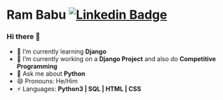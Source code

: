 # Ram Babu [![Linkedin Badge](https://img.shields.io/badge/-Ram_Babu-blue?style=round-square&logo=Linkedin&logoColor=white&link=https://www.linkedin.com/in/ram-babu-kottapally)](https://www.linkedin.com/in/ram-babu-kottapally)
### Hi there 👋

- 🌱 I’m currently learning **Django**
- 🔭 I’m currently working on a **Django Project** and also do **Competitive Programming**
- 💬 Ask me about **Python**
- 😄 Pronouns: He/Him
- ⚡ Languages: **Python3 | SQL | HTML | CSS**


<!--
**Ram-95/Ram-95** is a ✨ _special_ ✨ repository because its `README.md` (this file) appears on your GitHub profile.

Here are some ideas to get you started:

- 🔭 I’m currently working on ...
- 🌱 I’m currently learning **Django**
- 👯 I’m looking to collaborate on ...
- 🤔 I’m looking for help with ...
- 💬 Ask me about ...
- 📫 How to reach me: ...
- 😄 Pronouns: ...
- ⚡ Fun fact: ...
-->
